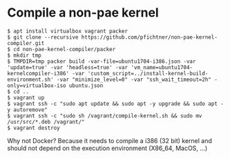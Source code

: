# Compile a non-pae kernel

```
$ apt install virtualbox vagrant packer
$ git clone --recursive https://github.com/pfichtner/non-pae-kernel-compiler.git
$ cd non-pae-kernel-compiler/packer
$ mkdir tmp
$ TMPDIR=tmp packer build -var-file=ubuntu1704-i386.json -var 'update=true' -var 'headless=true' -var 'vm_name=ubuntu1704-kernelcompiler-i386' -var 'custom_script=../install-kernel-build-environment.sh' -var "minimize_level=0" -var "ssh_wait_timeout=2h" -only=virtualbox-iso ubuntu.json
$ cd ..
$ vagrant up
$ vagrant ssh -c "sudo apt update && sudo apt -y upgrade && sudo apt -y autoremove"
$ vagrant ssh -c "sudo sh /vagrant/compile-kernel.sh && sudo mv /usr/src/*.deb /vagrant/"
$ vagrant destroy
``` 

Why not Docker? Because it needs to compile a i386 (32 bit) kernel and should not depend on the execution environment (X86_64, MacOS, ...)


